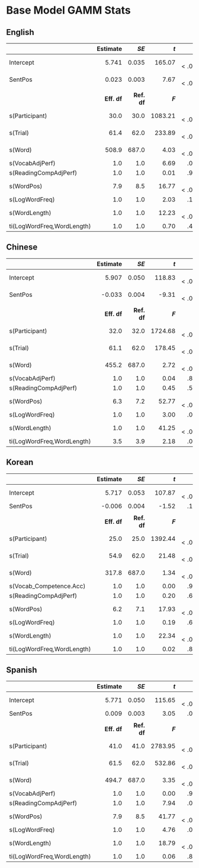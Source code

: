 # Base Model GAMM Stats

## English
|                            | **Estimate** |    ***SE*** | ***t*** | ***p*** |
|----------------------------|-------------:|------------:|--------:|--------:|
| Intercept                  |        5.741 |       0.035 |  165.07 | $<.001$ |
| SentPos                    |        0.023 |       0.003 |    7.67 | $<.001$ |
|                            |              |             |         |         |
|                            |  **Eff. df** | **Ref. df** | ***F*** | ***p*** |
| s(Participant)             |         30.0 |        30.0 | 1083.21 | $<.001$ |
| s(Trial)                   |         61.4 |        62.0 |  233.89 | $<.001$ |
| s(Word)                    |        508.9 |       687.0 |    4.03 | $<.001$ |
| s(VocabAdjPerf)            |          1.0 |         1.0 |    6.69 |    .010 |
| s(ReadingCompAdjPerf)      |          1.0 |         1.0 |    0.01 |    .935 |
| s(WordPos)                 |          7.9 |         8.5 |   16.77 | $<.001$ |
| s(LogWordFreq)             |          1.0 |         1.0 |    2.03 |    .154 |
| s(WordLength)              |          1.0 |         1.0 |   12.23 | $<.001$ |
| ti(LogWordFreq,WordLength) |          1.0 |         1.0 |    0.70 |    .403 |

## Chinese
|                            | **Estimate** |    ***SE*** | ***t*** | ***p*** |
|----------------------------|-------------:|------------:|--------:|--------:|
| Intercept                  |        5.907 |       0.050 |  118.83 | $<.001$ |
| SentPos                    |       -0.033 |       0.004 |   -9.31 | $<.001$ |
|                            |              |             |         |         |
|                            |  **Eff. df** | **Ref. df** | ***F*** | ***p*** |
| s(Participant)             |         32.0 |        32.0 | 1724.68 | $<.001$ |
| s(Trial)                   |         61.1 |        62.0 |  178.45 | $<.001$ |
| s(Word)                    |        455.2 |       687.0 |    2.72 | $<.001$ |
| s(VocabAdjPerf)            |          1.0 |         1.0 |    0.04 |    .852 |
| s(ReadingCompAdjPerf)      |          1.0 |         1.0 |    0.45 |    .505 |
| s(WordPos)                 |          6.3 |         7.2 |   52.77 | $<.001$ |
| s(LogWordFreq)             |          1.0 |         1.0 |    3.00 |    .083 |
| s(WordLength)              |          1.0 |         1.0 |   41.25 | $<.001$ |
| ti(LogWordFreq,WordLength) |          3.5 |         3.9 |    2.18 |    .066 |

## Korean
|                            | **Estimate** |    ***SE*** | ***t*** | ***p*** |
|----------------------------|-------------:|------------:|--------:|--------:|
| Intercept                  |        5.717 |       0.053 |  107.87 | $<.001$ |
| SentPos                    |       -0.006 |       0.004 |   -1.52 |    .128 |
|                            |              |             |         |         |
|                            |  **Eff. df** | **Ref. df** | ***F*** | ***p*** |
| s(Participant)             |         25.0 |        25.0 | 1392.44 | $<.001$ |
| s(Trial)                   |         54.9 |        62.0 |   21.48 | $<.001$ |
| s(Word)                    |        317.8 |       687.0 |    1.34 | $<.001$ |
| s(Vocab_Competence.Acc)    |          1.0 |         1.0 |    0.00 |    .964 |
| s(ReadingCompAdjPerf)      |          1.0 |         1.0 |    0.20 |    .655 |
| s(WordPos)                 |          6.2 |         7.1 |   17.93 | $<.001$ |
| s(LogWordFreq)             |          1.0 |         1.0 |    0.19 |    .661 |
| s(WordLength)              |          1.0 |         1.0 |   22.34 | $<.001$ |
| ti(LogWordFreq,WordLength) |          1.0 |         1.0 |    0.02 |    .882 |

## Spanish
|                            | **Estimate** |    ***SE*** | ***t*** | ***p*** |
|----------------------------|-------------:|------------:|--------:|--------:|
| Intercept                  |        5.771 |       0.050 |  115.65 | $<.001$ |
| SentPos                    |        0.009 |       0.003 |    3.05 |    .002 |
|                            |              |             |         |         |
|                            |  **Eff. df** | **Ref. df** | ***F*** | ***p*** |
| s(Participant)             |         41.0 |        41.0 | 2783.95 | $<.001$ |
| s(Trial)                   |         61.5 |        62.0 |  532.86 | $<.001$ |
| s(Word)                    |        494.7 |       687.0 |    3.35 | $<.001$ |
| s(VocabAdjPerf)            |          1.0 |         1.0 |    0.00 |    .980 |
| s(ReadingCompAdjPerf)      |          1.0 |         1.0 |    7.94 |    .005 |
| s(WordPos)                 |          7.9 |         8.5 |   41.77 | $<.001$ |
| s(LogWordFreq)             |          1.0 |         1.0 |    4.76 |    .029 |
| s(WordLength)              |          1.0 |         1.0 |   18.79 | $<.001$ |
| ti(LogWordFreq,WordLength) |          1.0 |         1.0 |    0.06 |    .810 |

